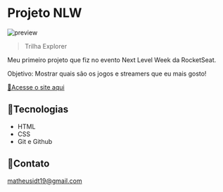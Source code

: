 # Projeto NLW 

![preview](PRINT.png)

> Trilha Explorer

Meu primeiro projeto que fiz no evento Next Level Week da RocketSeat.

Objetivo: Mostrar quais são os jogos e streamers que eu mais gosto!

[📎Acesse o site aqui](https://matheusidt.github.io/)

##  👾Tecnologias 

- HTML
- CSS
- Git e Github

##  📲Contato 

matheusidt19@gmail.com